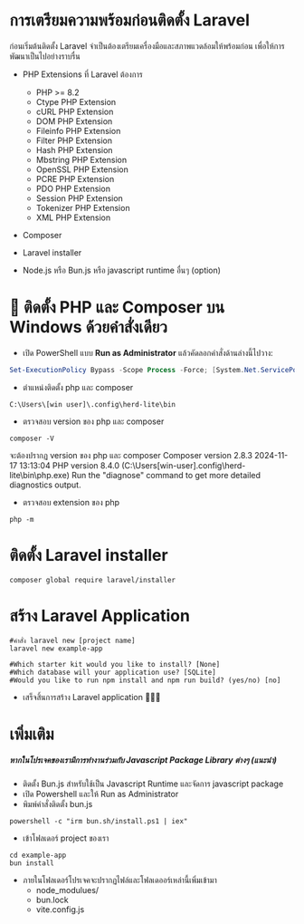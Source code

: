 # การเตรียมความพร้อมก่อนติดตั้ง Laravel

ก่อนเริ่มต้นติดตั้ง Laravel จำเป็นต้องเตรียมเครื่องมือและสภาพแวดล้อมให้พร้อมก่อน เพื่อให้การพัฒนาเป็นไปอย่างราบรื่น

- PHP Extensions ที่ Laravel ต้องการ

  - PHP >= 8.2
  - Ctype PHP Extension
  - cURL PHP Extension
  - DOM PHP Extension
  - Fileinfo PHP Extension
  - Filter PHP Extension
  - Hash PHP Extension
  - Mbstring PHP Extension
  - OpenSSL PHP Extension
  - PCRE PHP Extension
  - PDO PHP Extension
  - Session PHP Extension
  - Tokenizer PHP Extension
  - XML PHP Extension

- Composer
- Laravel installer
- Node.js หรือ Bun.js หรือ javascript runtime อื่นๆ (option)

# 🚀 ติดตั้ง PHP และ Composer บน Windows ด้วยคำสั่งเดียว

- เปิด PowerShell แบบ **Run as Administrator** แล้วคัดลอกคำสั่งด้านล่างนี้ไปวาง:

```powershell
Set-ExecutionPolicy Bypass -Scope Process -Force; [System.Net.ServicePointManager]::SecurityProtocol = [System.Net.ServicePointManager]::SecurityProtocol -bor 3072; iex ((New-Object System.Net.WebClient).DownloadString('https://php.new/install/windows/8.4'))
```

- ตำแหน่งติดตั้ง php และ composer

```
C:\Users\[win user]\.config\herd-lite\bin
```

- ตรวจสอบ version ของ php และ composer

```
composer -V
```

จะต้องปรากฏ version ของ php และ composer
Composer version 2.8.3 2024-11-17 13:13:04
PHP version 8.4.0 (C:\Users\[win-user]\.config\herd-lite\bin\php.exe)
Run the "diagnose" command to get more detailed diagnostics output.

- ตรวจสอบ extension ของ php

```
php -m
```

# ติดตั้ง Laravel installer

```
composer global require laravel/installer
```

# สร้าง Laravel Application

```
#คำสั่ง laravel new [project name]
laravel new example-app
```

```
#Which starter kit would you like to install? [None]
#Which database will your application use? [SQLite]
#Would you like to run npm install and npm run build? (yes/no) [no]
```

- เสร็จสิ้นการสร้าง Laravel application 🎉🎉🎉

# เพิ่มเติม

##### หากในโปรเจคของเรามีการทำงานร่วมกับ Javascript Package Library ต่างๆ (แนะนำ)

- ติดตั้ง Bun.js สำหรับใช้เป็น Javascript Runtime และจัดการ javascript package
- เปิด Powershell และให้ Run as Administrator
- พิมพ์คำสั่งติดตั้ง bun.js

```
powershell -c "irm bun.sh/install.ps1 | iex"
```

- เข้าโฟลเดอร์ project ของเรา

```
cd example-app
bun install
```

- ภายในโฟลเดอร์โปรเจคจะปรากฏไฟล์และโฟลเดออร์เหล่านี้เพิ่มเข้ามา
  - node_modulues/
  - bun.lock
  - vite.config.js
